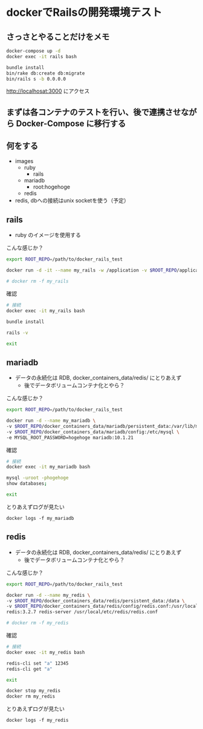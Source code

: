 # dockerでRailsの開発環境テスト

## さっさとやることだけをメモ

```sh
docker-compose up -d
docker exec -it rails bash

bundle install
bin/rake db:create db:migrate
bin/rails s -b 0.0.0.0
```

[http://localhosat:3000](http://localhosat:3000) にアクセス

## まずは各コンテナのテストを行い、後で連携させながら Docker-Compose に移行する

## 何をする
- images
  - ruby
    - rails
  - mariadb
    - root:hogehoge
  - redis
- redis, dbへの接続はunix socketを使う（予定）

## rails

- ruby のイメージを使用する

こんな感じか？

```sh
export ROOT_REPO=/path/to/docker_rails_test

docker run -d -it --name my_rails -w /application -v $ROOT_REPO/application:/application -p 3000:3000 --link my_mariadb:mariadb ruby:2.4.0 bash

# docker rm -f my_rails
```

確認

```sh
# 接続
docker exec -it my_rails bash

bundle install

rails -v

exit
```

## mariadb

- データの永続化は RDB, docker_containers_data/redis/ にとりあえず
  - 後でデータボリュームコンテナ化とやら？

こんな感じか？

```sh
export ROOT_REPO=/path/to/docker_rails_test

docker run -d --name my_mariadb \
-v $ROOT_REPO/docker_containers_data/mariadb/persistent_data:/var/lib/mysql \
-v $ROOT_REPO/docker_containers_data/mariadb/config:/etc/mysql \
-e MYSQL_ROOT_PASSWORD=hogehoge mariadb:10.1.21
```

確認

```sh
# 接続
docker exec -it my_mariadb bash

mysql -uroot -phogehoge
show databases;

exit
```

とりあえずログが見たい
```
docker logs -f my_mariadb
```

## redis

- データの永続化は RDB, docker_containers_data/redis/ にとりあえず
  - 後でデータボリュームコンテナ化とやら？

こんな感じか？

```sh
export ROOT_REPO=/path/to/docker_rails_test

docker run -d --name my_redis \
-v $ROOT_REPO/docker_containers_data/redis/persistent_data:/data \
-v $ROOT_REPO/docker_containers_data/redis/config/redis.conf:/usr/local/etc/redis/redis.conf \
redis:3.2.7 redis-server /usr/local/etc/redis/redis.conf

# docker rm -f my_redis
```

確認

```sh
# 接続
docker exec -it my_redis bash

redis-cli set "a" 12345
redis-cli get "a"

exit

docker stop my_redis
docker rm my_redis
```

とりあえずログが見たい
```
docker logs -f my_redis
```
